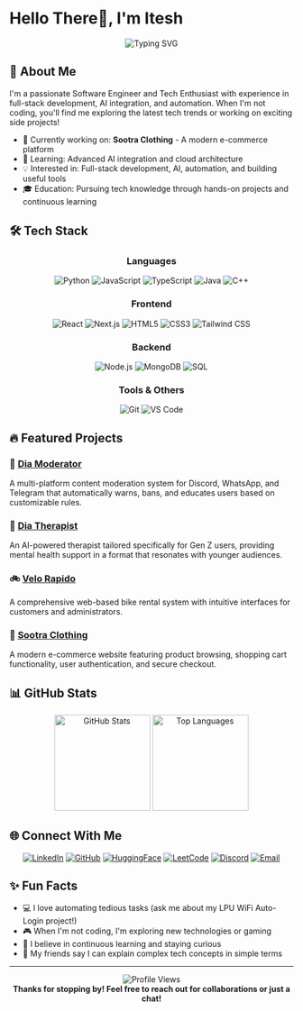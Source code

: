 # Hello There👋, I'm Itesh

<div align="center">
  <img src="https://readme-typing-svg.herokuapp.com?font=Fira+Code&weight=600&size=30&pause=1000&color=CBA0FC&center=true&vCenter=true&width=435&lines=Software+Engineer;Full+Stack+Developer;Tech+Enthusiast" alt="Typing SVG" />
</div>

## 🚀 About Me

I'm a passionate Software Engineer and Tech Enthusiast with experience in full-stack development, AI integration, and automation. When I'm not coding, you'll find me exploring the latest tech trends or working on exciting side projects!

- 🔭 Currently working on: **Sootra Clothing** - A modern e-commerce platform
- 🌱 Learning: Advanced AI integration and cloud architecture
- 💡 Interested in: Full-stack development, AI, automation, and building useful tools
- 🎓 Education: Pursuing tech knowledge through hands-on projects and continuous learning

## 🛠️ Tech Stack

<div align="center">
  
### Languages

  ![Python](https://img.shields.io/badge/Python-3776AB?style=for-the-badge&logo=python&logoColor=white)
  ![JavaScript](https://img.shields.io/badge/JavaScript-F7DF1E?style=for-the-badge&logo=javascript&logoColor=black)
  ![TypeScript](https://img.shields.io/badge/TypeScript-3178C6?style=for-the-badge&logo=typescript&logoColor=white)
  ![Java](https://img.shields.io/badge/Java-ED8B00?style=for-the-badge&logo=java&logoColor=white)
  ![C++](https://img.shields.io/badge/C++-00599C?style=for-the-badge&logo=c%2B%2B&logoColor=white)
  
### Frontend

  ![React](https://img.shields.io/badge/React-61DAFB?style=for-the-badge&logo=react&logoColor=black)
  ![Next.js](https://img.shields.io/badge/Next.js-000000?style=for-the-badge&logo=next.js&logoColor=white)
  ![HTML5](https://img.shields.io/badge/HTML5-E34F26?style=for-the-badge&logo=html5&logoColor=white)
  ![CSS3](https://img.shields.io/badge/CSS3-1572B6?style=for-the-badge&logo=css3&logoColor=white)
  ![Tailwind CSS](https://img.shields.io/badge/Tailwind_CSS-38B2AC?style=for-the-badge&logo=tailwind-css&logoColor=white)
  
### Backend

  ![Node.js](https://img.shields.io/badge/Node.js-339933?style=for-the-badge&logo=node.js&logoColor=white)
  ![MongoDB](https://img.shields.io/badge/MongoDB-47A248?style=for-the-badge&logo=mongodb&logoColor=white)
  ![SQL](https://img.shields.io/badge/SQL-4479A1?style=for-the-badge&logo=mysql&logoColor=white)
  
### Tools & Others

  ![Git](https://img.shields.io/badge/Git-F05032?style=for-the-badge&logo=git&logoColor=white)
  ![VS Code](https://img.shields.io/badge/VS_Code-007ACC?style=for-the-badge&logo=visual-studio-code&logoColor=white)
  
</div>

## 🔥 Featured Projects

### 🤖 [Dia Moderator](https://github.com/DiaLabs/dia-moderator)

A multi-platform content moderation system for Discord, WhatsApp, and Telegram that automatically warns, bans, and educates users based on customizable rules.

### 💭 [Dia Therapist](https://github.com/petrioteer/dia-therapist)

An AI-powered therapist tailored specifically for Gen Z users, providing mental health support in a format that resonates with younger audiences.

### 🚲 [Velo Rapido](https://github.com/petrioteer/velo-rapido)

A comprehensive web-based bike rental system with intuitive interfaces for customers and administrators.

### 👕 [Sootra Clothing](https://github.com/petrioteer/sootra-clothing)

A modern e-commerce website featuring product browsing, shopping cart functionality, user authentication, and secure checkout.

## 📊 GitHub Stats

<div align="center">
  <img src="https://github-readme-stats.vercel.app/api?username=petrioteer&show_icons=true&theme=tokyonight" alt="GitHub Stats" height="170" />
  <img src="https://github-readme-stats.vercel.app/api/top-langs/?username=petrioteer&layout=compact&theme=tokyonight" alt="Top Languages" height="170" />
</div>

## 🌐 Connect With Me

<div align="center">
  
  [![LinkedIn](https://img.shields.io/badge/LinkedIn-0077B5?style=for-the-badge&logo=linkedin&logoColor=white)](https://linkedin.com/in/petrioteer)
  [![GitHub](https://img.shields.io/badge/GitHub-100000?style=for-the-badge&logo=github&logoColor=white)](https://github.com/petrioteer)
  [![HuggingFace](https://img.shields.io/badge/_HuggingFace-FF9D00?style=for-the-badge&logo=huggingface&logoColor=white)](https://huggingface.co/petrioteer)
  [![LeetCode](https://img.shields.io/badge/LeetCode-FFA116?style=for-the-badge&logo=leetcode&logoColor=white)](https://leetcode.com/petrioteer)
  [![Discord](https://img.shields.io/badge/Discord-5865F2?style=for-the-badge&logo=discord&logoColor=white)](https://discord.com/users/petrioteer)
  [![Email](https://img.shields.io/badge/Email-D14836?style=for-the-badge&logo=gmail&logoColor=white)](mailto:petrioteer007@gmail.com)
  
</div>

## ✨ Fun Facts

- 💻 I love automating tedious tasks (ask me about my LPU WiFi Auto-Login project!)
- 🎮 When I'm not coding, I'm exploring new technologies or gaming
- 🌟 I believe in continuous learning and staying curious
- 🤔 My friends say I can explain complex tech concepts in simple terms

---

<div align="center">
  <img src="https://komarev.com/ghpvc/?username=petrioteer&color=blueviolet" alt="Profile Views" />
  <br />
  <strong>Thanks for stopping by! Feel free to reach out for collaborations or just a chat!</strong>
</div>
